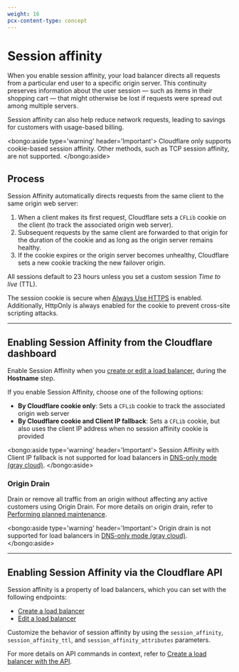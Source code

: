 ```yaml
---
weight: 16
pcx-content-type: concept
---
```


# Session affinity

When you enable session affinity, your load balancer directs all requests from a particular end user to a specific origin server. This continuity preserves information about the user session — such as items in their shopping cart — that might otherwise be lost if requests were spread out among multiple servers.

Session affinity can also help reduce network requests, leading to savings for customers with usage-based billing.

<bongo:aside type='warning' header='Important'>
Cloudflare only supports cookie-based session affinity. Other methods, such as TCP session affinity, are not supported.
</bongo:aside>

## Process

Session Affinity automatically directs requests from the same client to the same origin web server:

1. When a client makes its first request, Cloudflare sets a `CFLib` cookie on the client (to track the associated origin web server).
1. Subsequent requests by the same client are forwarded to that origin for the duration of the cookie and as long as the origin server remains healthy.
1. If the cookie expires or the origin server becomes unhealthy, Cloudflare sets a new cookie tracking the new failover origin.

All sessions default to 23 hours unless you set a custom session _Time to live_ (TTL).

The session cookie is secure when [Always Use HTTPS](https://developers.cloudflare.com/ssl/edge-certificates/additional-options/always-use-https) is enabled. Additionally, HttpOnly is always enabled for the cookie to prevent cross-site scripting attacks.

---

## Enabling Session Affinity from the Cloudflare dashboard

Enable Session Affinity when you [create or edit a load balancer](/create-load-balancer-ui), during the **Hostname** step.

If you enable Session Affinity, choose one of the following options:

- **By Cloudflare cookie only**: Sets a `CFLib` cookie to track the associated origin web server
- **By Cloudflare cookie and Client IP fallback**: Sets a `CFLib` cookie, but also uses the client IP address when no session affinity cookie is provided

<bongo:aside type='warning' header='Important'>
Session Affinity with Client IP fallback is not supported for load balancers in [DNS-only mode (gray cloud)](/understand-basics/proxy-modes).
</bongo:aside>

### Origin Drain

Drain or remove all traffic from an origin without affecting any active customers using Origin Drain. For more details on origin drain, refer to [Performing planned maintenance](/additional-options/planned-maintenance#gradual-rotation).

<bongo:aside type='warning' header='Important'>
Origin drain is not supported for load balancers in [DNS-only mode (gray cloud)](/understand-basics/proxy-modes).
</bongo:aside>

---

## Enabling Session Affinity via the Cloudflare API

Session affinity is a property of load balancers, which you can set with the following endpoints:

- [Create a load balancer](https://api.cloudflare.com/#load-balancers-create-load-balancer)
- [Edit a load balancer](https://api.cloudflare.com/#load-balancers-update-load-balancer)

Customize the behavior of session affinity by using the `session_affinity`, `session_affinity_ttl`, and `session_affinity_attributes` parameters.

For more details on API commands in context, refer to [Create a load balancer with the API](/create-load-balancer-api/).
